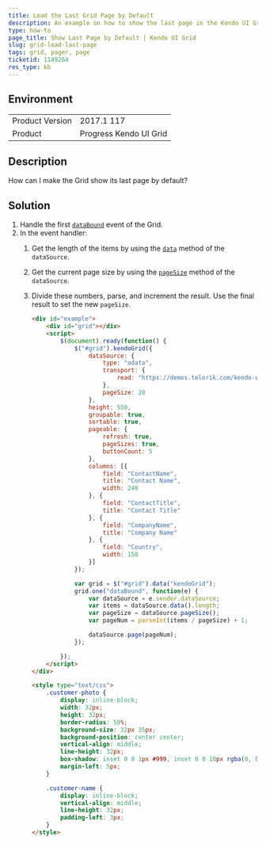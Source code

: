 ```yaml
---
title: Load the Last Grid Page by Default
description: An example on how to show the last page in the Kendo UI Grid.
type: how-to
page_title: Show Last Page by Default | Kendo UI Grid
slug: grid-load-last-page
tags: grid, pager, page
ticketid: 1149264
res_type: kb
---
```


## Environment

<table>
	<tr>
		<td>Product Version</td>
		<td>2017.1 117</td>
	</tr>
	<tr>
		<td>Product</td>
		<td>Progress Kendo UI Grid</td>
	</tr>
</table>


## Description

How can I make the Grid show its last page by default?

## Solution

1. Handle the first [`dataBound`](https://docs.telerik.com/kendo-ui/api/javascript/ui/grid/events/databound) event of the Grid.
1. In the event handler:
	1. Get the length of the items by using the [`data`](https://docs.telerik.com/kendo-ui/api/javascript/data/datasource/methods/data) method of the `dataSource`.
	1. Get the current page size by using the [`pageSize`](https://docs.telerik.com/kendo-ui/api/javascript/data/datasource/methods/pagesize) method of the `dataSource`.
	1. Divide these numbers, parse, and increment the result. Use the final result to set the new `pageSize`.

	    ```html
	    <div id="example">
	        <div id="grid"></div>
	        <script>
	            $(document).ready(function() {
	                $("#grid").kendoGrid({
	                    dataSource: {
	                        type: "odata",
	                        transport: {
	                            read: "https://demos.telerik.com/kendo-ui/service/Northwind.svc/Customers"
	                        },
	                        pageSize: 20
	                    },
	                    height: 550,
	                    groupable: true,
	                    sortable: true,
	                    pageable: {
	                        refresh: true,
	                        pageSizes: true,
	                        buttonCount: 5
	                    },
	                    columns: [{
	                        field: "ContactName",
	                        title: "Contact Name",
	                        width: 240
	                    }, {
	                        field: "ContactTitle",
	                        title: "Contact Title"
	                    }, {
	                        field: "CompanyName",
	                        title: "Company Name"
	                    }, {
	                        field: "Country",
	                        width: 150
	                    }]
	                });

	                var grid = $("#grid").data("kendoGrid");
	                grid.one("dataBound", function(e) {
	                    var dataSource = e.sender.dataSource;
	                    var items = dataSource.data().length;
	                    var pageSize = dataSource.pageSize();
	                    var pageNum = parseInt(items / pageSize) + 1;

	                    dataSource.page(pageNum);
	                });

	            });
	        </script>
	    </div>

	    <style type="text/css">
	        .customer-photo {
	            display: inline-block;
	            width: 32px;
	            height: 32px;
	            border-radius: 50%;
	            background-size: 32px 35px;
	            background-position: center center;
	            vertical-align: middle;
	            line-height: 32px;
	            box-shadow: inset 0 0 1px #999, inset 0 0 10px rgba(0, 0, 0, .2);
	            margin-left: 5px;
	        }

	        .customer-name {
	            display: inline-block;
	            vertical-align: middle;
	            line-height: 32px;
	            padding-left: 3px;
	        }
	    </style>
	    ```
